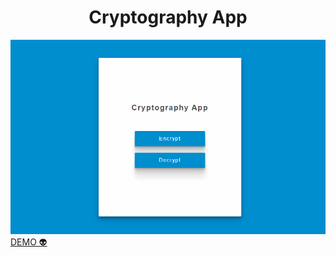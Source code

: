 
<h1 align="center">Cryptography App</h1>
<img src="./animation.gif">
<a href="https://andersonbones.github.io/cryptography-app/">DEMO 👽</a>

